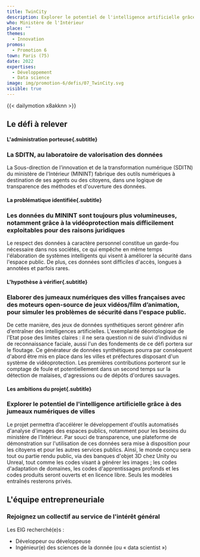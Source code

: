 ```yaml
---
title: TwinCity
description: Explorer le potentiel de l'intelligence artificielle grâce aux jumeaux numériques de villes
who: Ministère de l'Intérieur
place: ""
themes:
  - Innovation
promos:
  - Promotion 6
town: Paris (75)
date: 2022
expertises:
  - Développement
  - Data science
image: img/promotion-6/defis/07_TwinCity.svg
visible: true
---
```


{{< dailymotion x8akknn >}}

## Le défi à relever

#### L'administration porteuse{.subtitle}
### La SDITN, au laboratoire de valorisation des données
La Sous-direction de l’innovation et de la transformation numérique (SDITN) du ministère de l'Intérieur (MININT) fabrique des outils numériques à destination de ses agents ou des citoyens, dans une logique de transparence des méthodes et d'ouverture des données.

#### La problématique identifiée{.subtitle}
### Les données du MININT sont toujours plus volumineuses, notamment grâce à la vidéoprotection mais difficilement exploitables pour des raisons juridiques
Le respect des données à caractère personnel constitue un garde-fou nécessaire dans nos sociétés, ce qui empêche en même temps l'élaboration de systèmes intelligents qui visent à améliorer la sécurité dans l'espace public. De plus, ces données sont difficiles d'accès, longues à annotées et parfois rares.

#### L'hypothèse à vérifier{.subtitle}
### Elaborer des jumeaux numériques des villes françaises avec des moteurs open-source de jeux vidéos/film d’animation, pour simuler les problèmes de sécurité dans l'espace public.
De cette manière, des jeux de données synthétiques seront générer afin d'entraîner des intelligences artificielles. L'exemplarité déontologique de l'Etat pose des limites claires : il ne sera question ni de suivi d'individus ni de reconnaissance faciale, aussi l'un des fondements de ce défi portera sur le floutage.
Ce générateur de données synthétiques pourra par conséquent d'abord être mis en place dans les villes et préfectures disposant d'un système de vidéoprotection. Les premières contributions porteront sur le comptage de foule et potentiellement dans un second temps sur la détection de malaises, d'agressions ou de dépôts d'ordures sauvages.

#### Les ambitions du projet{.subtitle}
### Explorer le potentiel de l'intelligence artificielle grâce à des jumeaux numériques de villes
Le projet permettra d’accélérer le développement d'outils automatisés d'analyse d'images des espaces publics, notamment pour les besoins du ministère de l'Intérieur. Par souci de transparence, une plateforme de démonstration sur l'utilisation de ces données sera mise à disposition pour les citoyens et pour les autres services publics.
Ainsi, le monde conçu sera tout ou partie rendu public, via des banques d'objet 3D chez Unity ou Unreal, tout comme les codes visant à générer les images ; les codes d'adaptation de domaines, les codes d'apprentissages profonds et les codes produits seront ouverts et en licence libre. Seuls les modèles entraînés resterons privés.

## L'équipe entrepreneuriale
### Rejoignez un collectif au service de l'intérêt général

Les EIG recherché(e)s :
* Développeur ou développeuse
* Ingénieur(e) des sciences de la donnée (ou « data scientist »)
